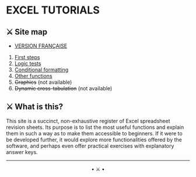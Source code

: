 # **EXCEL TUTORIALS**

## ⚔️ Site map

* [VERSION FRANÇAISE](../fr/index.md)
1. [First steps](/premiers-pas.md)
2. [Logic tests](/tests-logiques.md)
3. [Conditional formatting](/mise-en-forme-conditionnelle.md)
4. [Other functions](/autres-fonctions.md)
5. ~~Graphics~~ (not available)
6. ~~Dynamic cross-tabulation~~ (not available)


## ⚔️ What is this?

This site is a succinct, non-exhaustive register of Excel spreadsheet revision sheets. Its purpose is to list the most useful functions and explain them in such a way as to make them accessible to beginners. If it were to be developed further, it would explore more functionalities offered by the software, and perhaps even offer practical exercises with explanatory answer keys.


* * *

<center>• ⚔️ •</center>
